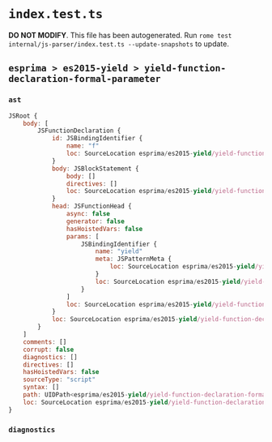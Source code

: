 # `index.test.ts`

**DO NOT MODIFY**. This file has been autogenerated. Run `rome test internal/js-parser/index.test.ts --update-snapshots` to update.

## `esprima > es2015-yield > yield-function-declaration-formal-parameter`

### `ast`

```javascript
JSRoot {
	body: [
		JSFunctionDeclaration {
			id: JSBindingIdentifier {
				name: "f"
				loc: SourceLocation esprima/es2015-yield/yield-function-declaration-formal-parameter/input.js 1:9-1:10 (f)
			}
			body: JSBlockStatement {
				body: []
				directives: []
				loc: SourceLocation esprima/es2015-yield/yield-function-declaration-formal-parameter/input.js 1:18-1:20
			}
			head: JSFunctionHead {
				async: false
				generator: false
				hasHoistedVars: false
				params: [
					JSBindingIdentifier {
						name: "yield"
						meta: JSPatternMeta {
							loc: SourceLocation esprima/es2015-yield/yield-function-declaration-formal-parameter/input.js 1:11-1:16
						}
						loc: SourceLocation esprima/es2015-yield/yield-function-declaration-formal-parameter/input.js 1:11-1:16 (yield)
					}
				]
				loc: SourceLocation esprima/es2015-yield/yield-function-declaration-formal-parameter/input.js 1:10-1:17
			}
			loc: SourceLocation esprima/es2015-yield/yield-function-declaration-formal-parameter/input.js 1:0-1:20
		}
	]
	comments: []
	corrupt: false
	diagnostics: []
	directives: []
	hasHoistedVars: false
	sourceType: "script"
	syntax: []
	path: UIDPath<esprima/es2015-yield/yield-function-declaration-formal-parameter/input.js>
	loc: SourceLocation esprima/es2015-yield/yield-function-declaration-formal-parameter/input.js 1:0-2:0
}
```

### `diagnostics`

```

```

